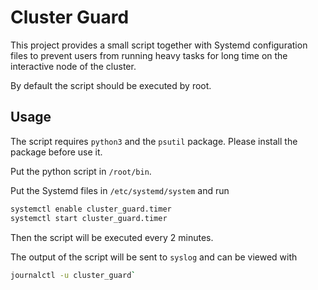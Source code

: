 Cluster Guard
=============

This project provides a small script together with Systemd configuration files to prevent users from running heavy tasks for long time on the interactive node of the cluster.

By default the script should be executed by root.

## Usage

The script requires `python3` and the `psutil` package. Please install the package before use it.

Put the python script in `/root/bin`.

Put the Systemd files in `/etc/systemd/system` and run

```bash
systemctl enable cluster_guard.timer
systemctl start cluster_guard.timer
```

Then the script will be executed every 2 minutes.

The output of the script will be sent to `syslog` and can be viewed with
```bash
journalctl -u cluster_guard`
```
